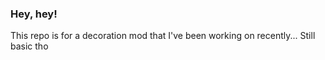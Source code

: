 ### Hey, hey! 

This repo is for a decoration mod that I've been working on recently... Still basic tho
